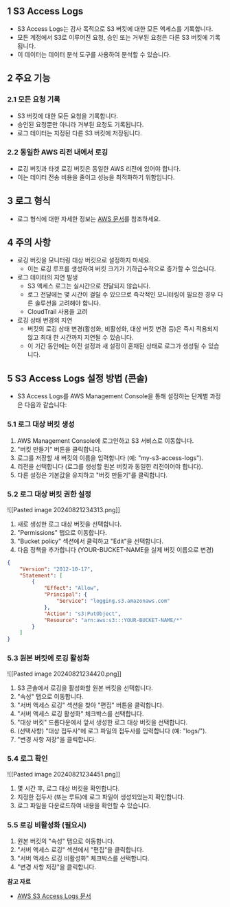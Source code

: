 ## 1 S3 Access Logs

- S3 Access Logs는 감사 목적으로 S3 버킷에 대한 모든 액세스를 기록합니다.
- 모든 계정에서 S3로 이루어진 요청, 승인 또는 거부된 요청은 다른 S3 버킷에 기록됩니다.
- 이 데이터는 데이터 분석 도구를 사용하여 분석할 수 있습니다.



## 2 주요 기능

### 2.1 모든 요청 기록

- S3 버킷에 대한 모든 요청을 기록합니다.
- 승인된 요청뿐만 아니라 거부된 요청도 기록됩니다.
- 로그 데이터는 지정된 다른 S3 버킷에 저장됩니다.



### 2.2 동일한 AWS 리전 내에서 로깅

- 로깅 버킷과 타겟 로깅 버킷은 동일한 AWS 리전에 있어야 합니다.
- 이는 데이터  전송 비용을 줄이고 성능을 최적화하기 위함입니다.



## 3 로그 형식

- 로그 형식에 대한 자세한 정보는 [AWS 문서](https://docs.aws.amazon.com/AmazonS3/latest/dev/LogFormat.html)를 참조하세요.



## 4 주의 사항

- 로깅 버킷을 모니터링 대상 버킷으로 설정하지 마세요.
	- 이는 로깅 루프를 생성하여 버킷 크기가 기하급수적으로 증가할 수 있습니다.
- 로그 데이터의 지연 발생
	- S3 액세스 로그는 실시간으로 전달되지 않습니다. 
	- 로그 전달에는 몇 시간이 걸릴 수 있으므로 즉각적인 모니터링이 필요한 경우 다른 솔루션을 고려해야 합니다.
	- CloudTrail 사용을 고려
- 로깅 상태 변경의 지연
	- 버킷의 로깅 상태 변경(활성화, 비활성화, 대상 버킷 변경 등)은 즉시 적용되지 않고 최대 한 시간까지 지연될 수 있습니다. 
	- 이 기간 동안에는 이전 설정과 새 설정이 혼재된 상태로 로그가 생성될 수 있습니다.



## 5 S3 Access Logs 설정 방법 (콘솔)

- S3 Access Logs를 AWS Management Console을 통해 설정하는 단계별 과정은 다음과 같습니다:



### 5.1 로그 대상 버킷 생성

1. AWS Management Console에 로그인하고 S3 서비스로 이동합니다.
2. "버킷 만들기" 버튼을 클릭합니다.
3. 로그를 저장할 새 버킷의 이름을 입력합니다 (예: "my-s3-access-logs").
4. 리전을 선택합니다 (로그를 생성할 원본 버킷과 동일한 리전이어야 합니다).
5. 다른 설정은 기본값을 유지하고 "버킷 만들기"를 클릭합니다.



### 5.2 로그 대상 버킷 권한 설정

![[Pasted image 20240821234313.png]]

1. 새로 생성한 로그 대상 버킷을 선택합니다.
2. "Permissions" 탭으로 이동합니다.
3. "Bucket policy" 섹션에서 클릭하고 "Edit"을 선택합니다.
4. 다음 정책을 추가합니다 (YOUR-BUCKET-NAME을 실제 버킷 이름으로 변경)

```json
{
    "Version": "2012-10-17",
    "Statement": [
        {
            "Effect": "Allow",
            "Principal": {
                "Service": "logging.s3.amazonaws.com"
            },
            "Action": "s3:PutObject",
            "Resource": "arn:aws:s3:::YOUR-BUCKET-NAME/*"
        }
    ]
}
```



### 5.3 원본 버킷에 로깅 활성화

![[Pasted image 20240821234420.png]]

1. S3 콘솔에서 로깅을 활성화할 원본 버킷을 선택합니다.
2. "속성" 탭으로 이동합니다.
3. "서버 액세스 로깅" 섹션을 찾아 "편집" 버튼을 클릭합니다.
4. "서버 액세스 로깅 활성화" 체크박스를 선택합니다.
5. "대상 버킷" 드롭다운에서 앞서 생성한 로그 대상 버킷을 선택합니다.
6. (선택사항) "대상 접두사"에 로그 파일의 접두사를 입력합니다 (예: "logs/").
7. "변경 사항 저장"을 클릭합니다.



### 5.4 로그 확인

![[Pasted image 20240821234451.png]]

1. 몇 시간 후, 로그 대상 버킷을 확인합니다.
2. 지정한 접두사 (또는 루트)에 로그 파일이 생성되었는지 확인합니다.
3. 로그 파일을 다운로드하여 내용을 확인할 수 있습니다.



### 5.5 로깅 비활성화 (필요시)

1. 원본 버킷의 "속성" 탭으로 이동합니다.
2. "서버 액세스 로깅" 섹션에서 "편집"을 클릭합니다.
3. "서버 액세스 로깅 비활성화" 체크박스를 선택합니다.
4. "변경 사항 저장"을 클릭합니다.



**참고 자료**

- [AWS S3 Access Logs 문서](https://docs.aws.amazon.com/AmazonS3/latest/userguide/ServerLogs.html)